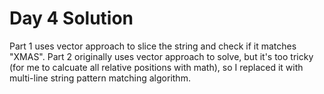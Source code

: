 # Day 4 Solution

Part 1 uses vector approach to slice the string and check if it 
matches "XMAS". Part 2 originally uses vector approach to solve,
but it's too tricky (for me to calcuate all relative positions with
math), so I replaced it with multi-line string pattern matching 
algorithm.
